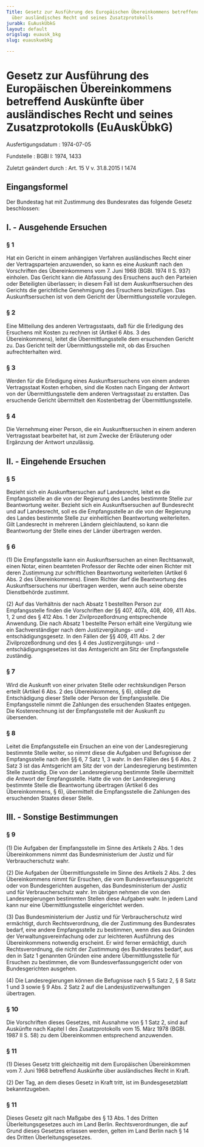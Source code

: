 ```yaml
---
Title: Gesetz zur Ausführung des Europäischen Übereinkommens betreffend Auskünfte
  über ausländisches Recht und seines Zusatzprotokolls
jurabk: EuAuskÜbkG
layout: default
origslug: euausk_bkg
slug: euauskuebkg

---
```


# Gesetz zur Ausführung des Europäischen Übereinkommens betreffend Auskünfte über ausländisches Recht und seines Zusatzprotokolls (EuAuskÜbkG)

Ausfertigungsdatum
:   1974-07-05

Fundstelle
:   BGBl I: 1974, 1433

Zuletzt geändert durch
:   Art. 15 V v. 31.8.2015 I 1474


## Eingangsformel

Der Bundestag hat mit Zustimmung des Bundesrates das folgende Gesetz beschlossen:


## I. - Ausgehende Ersuchen



### § 1

Hat ein Gericht in einem anhängigen Verfahren ausländisches Recht einer der Vertragsparteien anzuwenden, so kann es eine Auskunft nach den Vorschriften des Übereinkommens vom 7. Juni 1968 (BGBl. 1974 II S. 937) einholen. Das Gericht kann die Abfassung des Ersuchens auch den Parteien oder Beteiligten überlassen; in diesem Fall ist dem Auskunftsersuchen des Gerichts die gerichtliche Genehmigung des Ersuchens beizufügen. Das Auskunftsersuchen ist von dem Gericht der Übermittlungsstelle vorzulegen.


### § 2

Eine Mitteilung des anderen Vertragsstaats, daß für die Erledigung des Ersuchens mit Kosten zu rechnen ist (Artikel 6 Abs. 3 des Übereinkommens), leitet die Übermittlungsstelle dem ersuchenden Gericht zu. Das Gericht teilt der Übermittlungsstelle mit, ob das Ersuchen aufrechterhalten wird.


### § 3

Werden für die Erledigung eines Auskunftsersuchens von einem anderen Vertragsstaat Kosten erhoben, sind die Kosten nach Eingang der Antwort von der Übermittlungsstelle dem anderen Vertragsstaat zu erstatten. Das ersuchende Gericht übermittelt den Kostenbetrag der Übermittlungsstelle.


### § 4

Die Vernehmung einer Person, die ein Auskunftsersuchen in einem anderen Vertragsstaat bearbeitet hat, ist zum Zwecke der Erläuterung oder Ergänzung der Antwort unzulässig.


## II. - Eingehende Ersuchen



### § 5

Bezieht sich ein Auskunftsersuchen auf Landesrecht, leitet es die Empfangsstelle an die von der Regierung des Landes bestimmte Stelle zur Beantwortung weiter. Bezieht sich ein Auskunftsersuchen auf Bundesrecht und auf Landesrecht, soll es die Empfangsstelle an die von der Regierung des Landes bestimmte Stelle zur einheitlichen Beantwortung weiterleiten. Gilt Landesrecht in mehreren Ländern gleichlautend, so kann die Beantwortung der Stelle eines der Länder übertragen werden.


### § 6

(1) Die Empfangsstelle kann ein Auskunftsersuchen an einen Rechtsanwalt, einen Notar, einen beamteten Professor der Rechte oder einen Richter mit deren Zustimmung zur schriftlichen Beantwortung weiterleiten (Artikel 6 Abs. 2 des Übereinkommens). Einem Richter darf die Beantwortung des Auskunftsersuchens nur übertragen werden, wenn auch seine oberste Dienstbehörde zustimmt.

(2) Auf das Verhältnis der nach Absatz 1 bestellten Person zur Empfangsstelle finden die Vorschriften der §§ 407, 407a, 408, 409, 411 Abs. 1, 2 und des § 412 Abs. 1 der Zivilprozeßordnung entsprechende Anwendung. Die nach Absatz 1 bestellte Person erhält eine Vergütung wie ein Sachverständiger nach dem Justizvergütungs- und -entschädigungsgesetz. In den Fällen der §§ 409, 411 Abs. 2 der Zivilprozeßordnung und des § 4 des Justizvergütungs- und -entschädigungsgesetzes ist das Amtsgericht am Sitz der Empfangsstelle zuständig.


### § 7

Wird die Auskunft von einer privaten Stelle oder rechtskundigen Person erteilt (Artikel 6 Abs. 2 des Übereinkommens, § 6), obliegt die Entschädigung dieser Stelle oder Person der Empfangsstelle. Die Empfangsstelle nimmt die Zahlungen des ersuchenden Staates entgegen. Die Kostenrechnung ist der Empfangsstelle mit der Auskunft zu übersenden.


### § 8

Leitet die Empfangsstelle ein Ersuchen an eine von der Landesregierung bestimmte Stelle weiter, so nimmt diese die Aufgaben und Befugnisse der Empfangsstelle nach den §§ 6, 7 Satz 1, 3 wahr. In den Fällen des § 6 Abs. 2 Satz 3 ist das Amtsgericht am Sitz der von der Landesregierung bestimmten Stelle zuständig. Die von der Landesregierung bestimmte Stelle übermittelt die Antwort der Empfangsstelle. Hatte die von der Landesregierung bestimmte Stelle die Beantwortung übertragen (Artikel 6 des Übereinkommens, § 6), übermittelt die Empfangsstelle die Zahlungen des ersuchenden Staates dieser Stelle.


## III. - Sonstige Bestimmungen



### § 9

(1) Die Aufgaben der Empfangsstelle im Sinne des Artikels 2 Abs. 1 des Übereinkommens nimmt das Bundesministerium der Justiz und für Verbraucherschutz wahr.

(2) Die Aufgaben der Übermittlungsstelle im Sinne des Artikels 2 Abs. 2 des Übereinkommens nimmt für Ersuchen, die vom Bundesverfassungsgericht oder von Bundesgerichten ausgehen, das Bundesministerium der Justiz und für Verbraucherschutz wahr. Im übrigen nehmen die von den Landesregierungen bestimmten Stellen diese Aufgaben wahr. In jedem Land kann nur eine Übermittlungsstelle eingerichtet werden.

(3) Das Bundesministerium der Justiz und für Verbraucherschutz wird ermächtigt, durch Rechtsverordnung, die der Zustimmung des Bundesrates bedarf, eine andere Empfangsstelle zu bestimmen, wenn dies aus Gründen der Verwaltungsvereinfachung oder zur leichteren Ausführung des Übereinkommens notwendig erscheint. Er wird ferner ermächtigt, durch Rechtsverordnung, die nicht der Zustimmung des Bundesrates bedarf, aus den in Satz 1 genannten Gründen eine andere Übermittlungsstelle für Ersuchen zu bestimmen, die vom Bundesverfassungsgericht oder von Bundesgerichten ausgehen.

(4) Die Landesregierungen können die Befugnisse nach § 5 Satz 2, § 8 Satz 1 und 3 sowie § 9 Abs. 2 Satz 2 auf die Landesjustizverwaltungen übertragen.


### § 10

Die Vorschriften dieses Gesetzes, mit Ausnahme von § 1 Satz 2, sind auf Auskünfte nach Kapitel I des Zusatzprotokolls vom 15. März 1978 (BGBl. 1987 II S. 58) zu dem Übereinkommen entsprechend anzuwenden.


### § 11

(1) Dieses Gesetz tritt gleichzeitig mit dem Europäischen Übereinkommen vom 7. Juni 1968 betreffend Auskünfte über ausländisches Recht in Kraft.

(2) Der Tag, an dem dieses Gesetz in Kraft tritt, ist im Bundesgesetzblatt bekanntzugeben.


### § 11

Dieses Gesetz gilt nach Maßgabe des § 13 Abs. 1 des Dritten Überleitungsgesetzes auch im Land Berlin. Rechtsverordnungen, die auf Grund dieses Gesetzes erlassen werden, gelten im Land Berlin nach § 14 des Dritten Überleitungsgesetzes.

